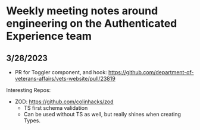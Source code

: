 # Weekly meeting notes around engineering on the Authenticated Experience team

## 3/28/2023 

- PR for Toggler component, and hook: https://github.com/department-of-veterans-affairs/vets-website/pull/23819


Interesting Repos:

- ZOD: https://github.com/colinhacks/zod
  - TS first schema validation
  - Can be used without TS as well, but really shines when creating Types. 
